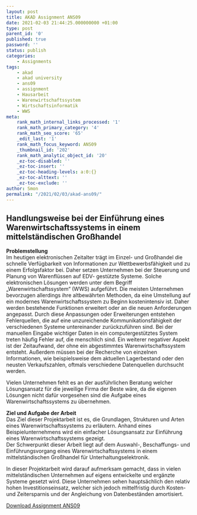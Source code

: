 ```yaml
--- 
layout: post 
title: AKAD Assignment ANS09 
date: 2021-02-03 21:44:25.000000000 +01:00 
type: post 
parent_id: '0' 
published: true 
password: '' 
status: publish 
categories: 
    - Assignments 
tags: 
    - akad 
    - akad university 
    - ans09 
    - assignment 
    - Hausarbeit 
    - Warenwirtschaftssystem 
    - Wirtschaftsinformatik 
    - WWS 
meta: 
    rank_math_internal_links_processed: '1' 
    rank_math_primary_category: '4' 
    rank_math_seo_score: '65' 
    _edit_last: '1' 
    rank_math_focus_keyword: ANS09 
    _thumbnail_id: '202' 
    rank_math_analytic_object_id: '20' 
    _ez-toc-disabled: '' 
    _ez-toc-insert: '' 
    _ez-toc-heading-levels: a:0:{} 
    _ez-toc-alttext: '' 
    _ez-toc-exclude: '' 
author: Smon
permalink: "/2021/02/03/akad-ans09/" 
---
```


**Handlungsweise bei der Einführung eines Warenwirtschaftssystems in einem mittelständischen Großhandel**
---------------------------------------------------------------------------------------------------------

**Problemstellung**  
Im heutigen elektronischen Zeitalter trägt im Einzel- und Großhandel die schnelle Verfügbarkeit von Informationen zur Wettbewerbsfähigkeit und zu einem Erfolgsfaktor bei. Daher setzen Unternehmen bei der Steuerung und Planung von Warenflüssen auf EDV- gestützte Systeme. Solche elektronischen Lösungen werden unter dem Begriff „Warenwirtschaftssystem“ (WWS) aufgeführt. Die meisten Unternehmen bevorzugen allerdings ihre altbewährten Methoden, da eine Umstellung auf ein modernes Warenwirtschaftssystem zu Beginn kostenintensiv ist. Daher werden bestehende Funktionen erweitert oder an die neuen Anforderungen angepasst. Durch diese Anpassungen oder Erweiterungen entstehen Fehlerquellen, die auf eine unzureichende Kommunikationsfähigkeit der verschiedenen Systeme untereinander zurückzuführen sind. Bei der manuellen Eingabe wichtiger Daten in ein computergestütztes System treten häufig Fehler auf, die menschlich sind. Ein weiterer negativer Aspekt ist der Zeitaufwand, der ohne ein abgestimmtes Warenwirtschaftssystem entsteht. Außerdem müssen bei der Recherche von einzelnen Informationen, wie beispielsweise dem aktuellen Lagerbestand oder den neusten Verkaufszahlen, oftmals verschiedene Datenquellen durchsucht werden.

Vielen Unternehmen fehlt es an der ausführlichen Beratung welcher Lösungsansatz für die jeweilige Firma der Beste wäre, da die eigenen Lösungen nicht dafür vorgesehen sind die Aufgabe eines Warenwirtschaftssystems zu übernehmen.

**Ziel und Aufgabe der Arbeit**  
Das Ziel dieser Projektarbeit ist es, die Grundlagen, Strukturen und Arten eines Warenwirtschaftssystems zu erläutern. Anhand eines Beispielunternehmens wird ein einfacher Lösungsansatz zur Einführung eines Warenwirtschaftssystems gezeigt.  
Der Schwerpunkt dieser Arbeit liegt auf dem Auswahl-, Beschaffungs- und Einführungsvorgang eines Warenwirtschaftssystems in einem mittelständischen Großhandel für Unterhaltungselektronik.

In dieser Projektarbeit wird darauf aufmerksam gemacht, dass in vielen mittelständischen Unternehmen auf eigens entwickelte und ergänzte Systeme gesetzt wird. Diese Unternehmen sehen hauptsächlich den relativ hohen Investitionseinsatz, welcher sich jedoch mittelfristig durch Kosten- und Zeitersparnis und der Angleichung von Datenbeständen amortisiert.

[Download Assignment ANS09](https://affengriff.net/wp-content/uploads/2021/02/AKAD_SEisele_ASS_ANS09_WWS.pdf)